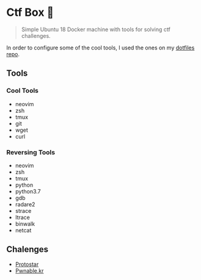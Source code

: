 # Ctf Box 🐋
> Simple Ubuntu 18 Docker machine with tools for solving ctf challenges.

In order to configure some of the cool tools, I used the ones on my [dotfiles repo](https://github.com/giwiro/dotfiles).

## Tools

### Cool Tools

* neovim
* zsh
* tmux
* git
* wget
* curl

### Reversing Tools

* neovim
* zsh
* tmux
* python
* python3.7
* gdb
* radare2
* strace
* ltrace
* binwalk
* netcat

## Chalenges

* [Protostar](https://www.vulnhub.com/entry/exploit-exercises-fusion-v2,15/)
* [Pwnable.kr](https://pwnable.kr/)